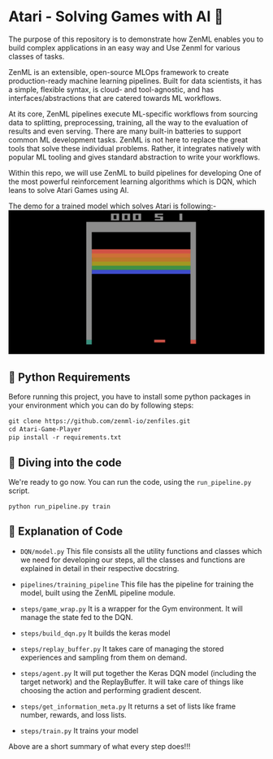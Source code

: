 # Atari - Solving Games with AI 🤖

The purpose of this repository is to demonstrate how ZenML enables you to build complex applications in an easy way and Use Zenml for various classes of tasks.

ZenML is an extensible, open-source MLOps framework to create production-ready machine learning pipelines. Built for data scientists, it has a simple, flexible syntax, is cloud- and tool-agnostic, and has interfaces/abstractions that are catered towards ML workflows.

At its core, ZenML pipelines execute ML-specific workflows from sourcing data to splitting, preprocessing, training, all the way to the evaluation of results and even serving. There are many built-in batteries to support common ML development tasks. ZenML is not here to replace the great tools that solve these individual problems. Rather, it integrates natively with popular ML tooling and gives standard abstraction to write your workflows.

Within this repo, we will use ZenML to build pipelines for developing One of the most powerful reinforcement learning algorithms which is DQN, which leans to solve Atari Games using AI.

The demo for a trained model which solves Atari is following:-
![](/_assets/demo.gif)

## 🐍 Python Requirements

Before running this project, you have to install some python packages in your environment which you can do by following steps:

```
git clone https://github.com/zenml-io/zenfiles.git
cd Atari-Game-Player
pip install -r requirements.txt
```

## 📓 Diving into the code

We're ready to go now. You can run the code, using the `run_pipeline.py` script.

```
python run_pipeline.py train
```

## 📓 Explanation of Code

- `DQN/model.py` This file consists all the utility functions and classes which we need for developing our steps, all the classes and functions are explained in detail in their respective docstring.

- `pipelines/training_pipeline` This file has the pipeline for training the model, built using the ZenML pipeline module.


- `steps/game_wrap.py` It is a wrapper for the Gym environment. It will manage the state fed to the DQN.
- `steps/build_dqn.py` It builds the keras model
- `steps/replay_buffer.py` It takes care of managing the stored experiences and sampling from them on demand.
- `steps/agent.py` It will put together the Keras DQN model (including the target network) and the ReplayBuffer. It will take care of things like choosing the action and performing gradient descent.
- `steps/get_information_meta.py` It returns a set of lists like frame number, rewards, and loss lists.
- `steps/train.py` It trains your model

Above are a short summary of what every step does!!!
